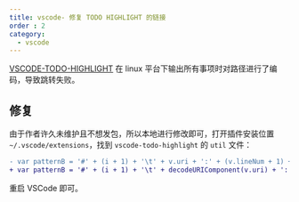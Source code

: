 ```yaml
---
title: vscode- 修复 TODO HIGHLIGHT 的链接
order : 2
category:
  - vscode
---
```


[VSCODE-TODO-HIGHLIGHT](https://github.com/wayou/vscode-todo-highlight) 在 linux 平台下输出所有事项时对路径进行了编码，导致跳转失败。

## 修复

由于作者许久未维护且不想发包，所以本地进行修改即可，打开插件安装位置 `~/.vscode/extensions`，找到 `vscode-todo-highlight` 的 `util` 文件：

```diff
- var patternB = '#' + (i + 1) + '\t' + v.uri + ':' + (v.lineNum + 1) + ':' + (v.startCol + 1);
+ var patternB = '#' + (i + 1) + '\t' + decodeURIComponent(v.uri) + ':' + (v.lineNum + 1) + ':' + (v.startCol + 1)
```

重启 VSCode 即可。
